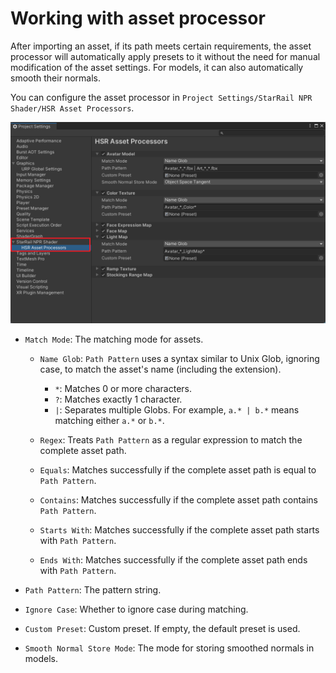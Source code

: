 # Working with asset processor

After importing an asset, if its path meets certain requirements, the asset processor will automatically apply presets to it without the need for manual modification of the asset settings. For models, it can also automatically smooth their normals.

You can configure the asset processor in `Project Settings/StarRail NPR Shader/HSR Asset Processors`.

![Asset processor](../_img/asset-processor.png)

- `Match Mode`: The matching mode for assets.

    - `Name Glob`: `Path Pattern` uses a syntax similar to Unix Glob, ignoring case, to match the asset's name (including the extension).

        - `*`: Matches 0 or more characters.
        - `?`: Matches exactly 1 character.
        - `|`: Separates multiple Globs. For example, `a.* | b.*` means matching either `a.*` or `b.*`.

    - `Regex`: Treats `Path Pattern` as a regular expression to match the complete asset path.
    - `Equals`: Matches successfully if the complete asset path is equal to `Path Pattern`.
    - `Contains`: Matches successfully if the complete asset path contains `Path Pattern`.
    - `Starts With`: Matches successfully if the complete asset path starts with `Path Pattern`.
    - `Ends With`: Matches successfully if the complete asset path ends with `Path Pattern`.

- `Path Pattern`: The pattern string.
- `Ignore Case`: Whether to ignore case during matching.
- `Custom Preset`: Custom preset. If empty, the default preset is used.
- `Smooth Normal Store Mode`: The mode for storing smoothed normals in models.
